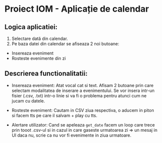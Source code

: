 # Proiect IOM - Aplicație de calendar

## Logica aplicatiei:

1. Selectare dată din calendar.
2. Pe baza datei din calendar se afiseaza 2 noi butoane: 
 
 - Insereaza eveniment
 - Rosteste evenimente din zi

## Descrierea functionalitatii:

- Insereaza eveniment: 
Atat vocal cat si text. Afisam 2 butoane prin care selectam modalitatea de inserare a evenimentului.
Se vor insera intr-un fisier (.csv, .txt) intr-o linie si va fi o problema pentru atunci cum ne jucam cu datele.

- Rosteste eveniment:
Cautam in CSV ziua respectiva, o aducem in piton si facem tts pe care il salvam + play cu tts.

- Alertare utilizator:
Cand se apeleaza `get_date` facem un loop care trece prin tooot .csv-ul si in cazul in care gaseste urmatoarea zi => un mesaj in UI
daca nu, scrie ca nu vor fi evenimente in ziua urmatoare.

                                                         
                                                         
